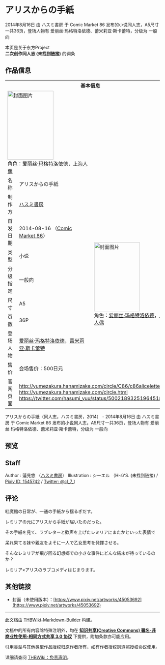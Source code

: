 # アリスからの手紙

<!-- source html: G:\repos\THBWiki-Markdown-Builder\THBWikiMarkdown\Temp\main\7\76\ns0%3A%E3%82%A2%E3%83%AA%E3%82%B9%E3%81%8B%E3%82%89%E3%81%AE%E6%89%8B%E7%B4%99.html -->

2014年8月16日 由 ハスミ書房 于 Comic Market 86 发布的小说同人志，A5尺寸一共36页，登场人物有 爱丽丝·玛格特洛依德、蕾米莉亚·斯卡蕾特，分级为 一般向

本页是关于东方Project  
 **二次创作同人志 (未找到链接)** 的词条
## 作品信息

<table><tbody><tr><th colspan="3">基本信息</th></tr><tr><td class="cover-artwork-mobile" colspan="2"><a href="./文件-アリスからの手紙封面.jpg.md" class="image" title="封面图片"><img alt="封面图片" src="https://upload.thwiki.cc/thumb/e/e0/%E3%82%A2%E3%83%AA%E3%82%B9%E3%81%8B%E3%82%89%E3%81%AE%E6%89%8B%E7%B4%99%E5%B0%81%E9%9D%A2.jpg/149px-%E3%82%A2%E3%83%AA%E3%82%B9%E3%81%8B%E3%82%89%E3%81%AE%E6%89%8B%E7%B4%99%E5%B0%81%E9%9D%A2.jpg" decoding="async" loading="lazy" width="149" height="224" srcset="https://upload.thwiki.cc/thumb/e/e0/%E3%82%A2%E3%83%AA%E3%82%B9%E3%81%8B%E3%82%89%E3%81%AE%E6%89%8B%E7%B4%99%E5%B0%81%E9%9D%A2.jpg/224px-%E3%82%A2%E3%83%AA%E3%82%B9%E3%81%8B%E3%82%89%E3%81%AE%E6%89%8B%E7%B4%99%E5%B0%81%E9%9D%A2.jpg 1.5x, https://upload.thwiki.cc/thumb/e/e0/%E3%82%A2%E3%83%AA%E3%82%B9%E3%81%8B%E3%82%89%E3%81%AE%E6%89%8B%E7%B4%99%E5%B0%81%E9%9D%A2.jpg/299px-%E3%82%A2%E3%83%AA%E3%82%B9%E3%81%8B%E3%82%89%E3%81%AE%E6%89%8B%E7%B4%99%E5%B0%81%E9%9D%A2.jpg 2x" data-file-width="350" data-file-height="524"></a><div class="cover-char">角色：<a href="./爱丽丝·玛格特洛依德.md" title="爱丽丝·玛格特洛依德">爱丽丝·玛格特洛依德</a>，<a href="/%E7%88%B1%E4%B8%BD%E4%B8%9D%C2%B7%E7%8E%9B%E6%A0%BC%E7%89%B9%E6%B4%9B%E4%BE%9D%E5%BE%B7#上海人偶" title="爱丽丝·玛格特洛依德">上海人偶</a></div></td>
</tr><tr><td class="label">名称</td><td colspan="2"> アリスからの手紙 </td></tr><tr><td class="label">制作方</td><td><a href="./ハスミ書房.md" title="ハスミ書房">ハスミ書房</a></td><td class="cover-artwork" rowspan="8" style="min-width:224px;"><a href="./文件-アリスからの手紙封面.jpg.md" class="image" title="封面图片"><img alt="封面图片" src="https://upload.thwiki.cc/thumb/e/e0/%E3%82%A2%E3%83%AA%E3%82%B9%E3%81%8B%E3%82%89%E3%81%AE%E6%89%8B%E7%B4%99%E5%B0%81%E9%9D%A2.jpg/149px-%E3%82%A2%E3%83%AA%E3%82%B9%E3%81%8B%E3%82%89%E3%81%AE%E6%89%8B%E7%B4%99%E5%B0%81%E9%9D%A2.jpg" decoding="async" loading="lazy" width="149" height="224" srcset="https://upload.thwiki.cc/thumb/e/e0/%E3%82%A2%E3%83%AA%E3%82%B9%E3%81%8B%E3%82%89%E3%81%AE%E6%89%8B%E7%B4%99%E5%B0%81%E9%9D%A2.jpg/224px-%E3%82%A2%E3%83%AA%E3%82%B9%E3%81%8B%E3%82%89%E3%81%AE%E6%89%8B%E7%B4%99%E5%B0%81%E9%9D%A2.jpg 1.5x, https://upload.thwiki.cc/thumb/e/e0/%E3%82%A2%E3%83%AA%E3%82%B9%E3%81%8B%E3%82%89%E3%81%AE%E6%89%8B%E7%B4%99%E5%B0%81%E9%9D%A2.jpg/299px-%E3%82%A2%E3%83%AA%E3%82%B9%E3%81%8B%E3%82%89%E3%81%AE%E6%89%8B%E7%B4%99%E5%B0%81%E9%9D%A2.jpg 2x" data-file-width="350" data-file-height="524"></a><div class="cover-char">角色：<a href="./爱丽丝·玛格特洛依德.md" title="爱丽丝·玛格特洛依德">爱丽丝·玛格特洛依德</a>，<span class="smw-subobject-entity"><a href="/%E7%88%B1%E4%B8%BD%E4%B8%9D%C2%B7%E7%8E%9B%E6%A0%BC%E7%89%B9%E6%B4%9B%E4%BE%9D%E5%BE%B7#上海人偶" title="爱丽丝·玛格特洛依德">上海人偶</a></span></div></td>
</tr><tr><td class="label">首发日期</td><td>2014-08-16&#160;（<a href="/展会作品列表?e=Comic+Market%2386">Comic Market 86</a>）</td></tr><tr><td class="label">类型</td><td>小说</td></tr><tr><td class="label">分级指定</td><td>一般向</td></tr><tr><td class="label">尺寸</td><td>A5</td></tr><tr><td class="label">页数</td><td>36P</td></tr><tr><td class="label">登场人物</td><td><a href="./爱丽丝·玛格特洛依德.md" title="爱丽丝·玛格特洛依德">爱丽丝·玛格特洛依德</a>，<a href="./蕾米莉亚·斯卡蕾特.md" title="蕾米莉亚·斯卡蕾特">蕾米莉亚·斯卡蕾特</a></td></tr><tr><td class="label">售价</td><td>会场售价：500日元</td></tr>
<tr><td class="label">官网页面</td><td colspan="2"><a rel="nofollow" class="external free" href="http://yumezakura.hanamizake.com/circle/C86/c86aliceletter.html">http://yumezakura.hanamizake.com/circle/C86/c86aliceletter.html</a><br><a rel="nofollow" class="external free" href="http://yumezakura.hanamizake.com/circle.html">http://yumezakura.hanamizake.com/circle.html</a><br><a rel="nofollow" class="external free" href="https://twitter.com/hasumi_yuu/status/500218932519645184">https://twitter.com/hasumi_yuu/status/500218932519645184</a></td></tr></tbody></table>

アリスからの手紙（同人志，ハスミ書房，2014） - 2014年8月16日 由 ハスミ書房 于 Comic Market 86 发布的小说同人志，A5尺寸一共36页，登场人物有 爱丽丝·玛格特洛依德、蕾米莉亚·斯卡蕾特，分级为 一般向
## 预览
## Staff
Author
: 蓮見悠 （[ハスミ書房](./ハスミ書房.md)）
Illustration
: シーエル （H-sYS. (未找到链接) / [Pixiv ID: 1545742](https://www.pixiv.net/users/1545742) / [Twitter: @cl_7_](https://twitter.com/cl_7_)）

## 评论

  
紅魔館の日常が、一通の手紙から揺るぎだす。  

レミリアの元にアリスから手紙が届いたのだった。  

その手紙を見て、ラブレターと歓声を上げたレミリアにまたかといった表情で  

呆れ果てる妹や親友をよそに一人で乙女思考を発揮させる。  

  

そんなレミリアが飛び回る幻想郷での小さな事件にどんな結末が待っているのか？  

  

レミリア×アリスのラブコメディはじまります。
  


## 其他链接
- 封面（未使用版本）：[https://www.pixiv.net/artworks/45053692](https://www.pixiv.net/artworks/45053692)

  
  

  





---

此文档由 [THBWiki-Markdown-Builder](https://github.com/Delsin-Yu/THBWiki-Markdown-Builder) 构建。

文档中的所有内容除特殊注明外，均在 [**知识共享(Creative Commons) 署名-非商业性使用-相同方式共享 3.0 协议**](https://creativecommons.org/licenses/by-sa/3.0/deed.zh-hans) 下提供，附加条款亦可能应用。

引用类型与其他类型作品版权归原作者所有，如有作者授权则遵照授权协议使用。

详细请查阅 [THBWiki：免责声明](https://thbwiki.cc/THBWiki:%E5%85%8D%E8%B4%A3%E5%A3%B0%E6%98%8E)。

